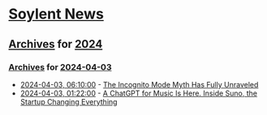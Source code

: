 # [Soylent News](../../../README.md)

## [Archives](../../index.md) for [2024](../index.md)

### [Archives](../../index.md) for [2024-04-03](index.md)

* [2024-04-03, 06:10:00](https://soylentnews.org/article.pl?sid=24/04/02/0312257&from=rss) - [The Incognito Mode Myth Has Fully Unraveled](https://soylentnews.org/article.pl?sid=24/04/02/0312257&from=rss)
* [2024-04-03, 01:22:00](https://soylentnews.org/article.pl?sid=24/04/02/034254&from=rss) - [A ChatGPT for Music Is Here. Inside Suno, the Startup Changing Everything](https://soylentnews.org/article.pl?sid=24/04/02/034254&from=rss)
